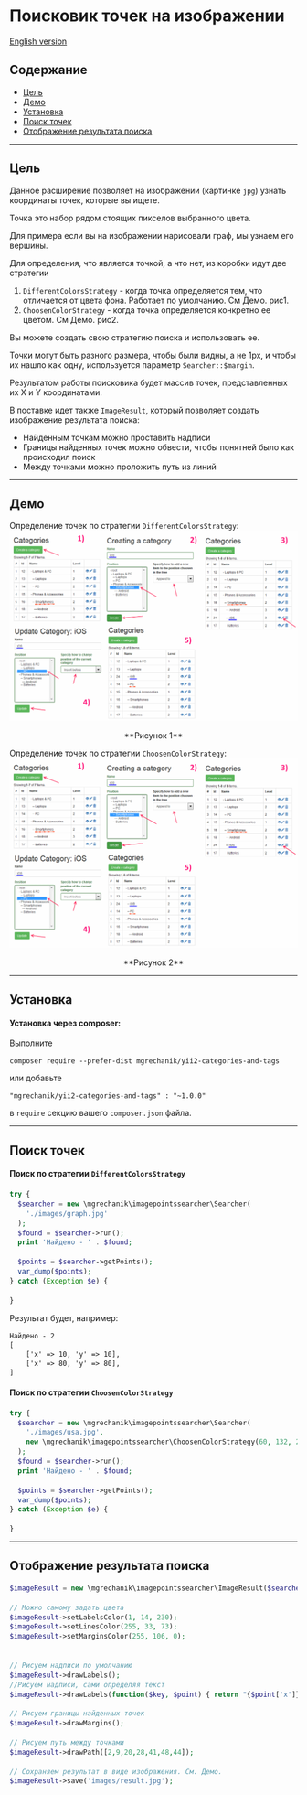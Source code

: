 # Поисковик точек на изображении

[English version](../README.md)

## Содержание

* [Цель](#goal)
* [Демо](#demo)
* [Установка](#installing)
* [Поиск точек](#search)
* [Отображение результата поиска](#display-result)


---

## Цель <span id="goal"></span>

Данное расширение позволяет на изображении (картинке ```jpg```) узнать координаты точек, которые вы ищете.

Точка это набор рядом стоящих пикселов выбранного цвета.

Для примера если вы на изображении нарисовали граф, мы узнаем его вершины.

Для определения, что является точкой, а что нет, из коробки идут две стратегии

1. ```DifferentColorsStrategy``` - когда точка определяется тем, что отличается от цвета фона. Работает по умолчанию. См Демо. рис1.
2. ```ChoosenColorStrategy``` - когда точка определяется конкретно ее цветом.  См Демо. рис2.

Вы можете создать свою стратегию поиска и использовать ее.

Точки могут быть разного размера, чтобы были видны, а не 1px, и чтобы их нашло как одну, используется параметр ```Searcher::$margin```.

Результатом работы поисковика будет массив точек, представленных их X и Y координатами.

В поставке идет также ```ImageResult```, который позволяет создать изображение результата поиска:
- Найденным точкам можно проставить надписи
- Границы найденных точек можно обвести, чтобы понятней было как происходил поиск
- Между точками можно проложить путь из линий


---

## Демо <span id="demo"></span>

Определение точек по стратегии ```DifferentColorsStrategy```:
![Определение точек на изображении](https://raw.githubusercontent.com/mgrechanik/yii2-categories-and-tags/master/docs/images/categories.png "Определение точек на изображении")

<p style="text-align: center;">**Рисунок 1**</p>

Определение точек по стратегии ```ChoosenColorStrategy```:
![Определение точек на изображении](https://raw.githubusercontent.com/mgrechanik/yii2-categories-and-tags/master/docs/images/categories.png "Определение точек на изображении карты США")

<p style="text-align: center;">**Рисунок 2**</p>
	
---
    
## Установка <span id="installing"></span>

#### Установка через composer:

Выполните
```
composer require --prefer-dist mgrechanik/yii2-categories-and-tags
```

или добавьте
```
"mgrechanik/yii2-categories-and-tags" : "~1.0.0"
```
в  `require` секцию вашего `composer.json` файла.



---

## Поиск точек  <span id="search"></span> 

#### Поиск по стратегии ```DifferentColorsStrategy```
```php
try {
  $searcher = new \mgrechanik\imagepointssearcher\Searcher(
    './images/graph.jpg'
  );
  $found = $searcher->run();
  print 'Найдено - ' . $found;

  $points = $searcher->getPoints();
  var_dump($points);
} catch (Exception $e) {
	
}
```
Результат будет, например:
```
Найдено - 2
[
	['x' => 10, 'y' => 10],
	['x' => 80, 'y' => 80],
]
```

#### Поиск по стратегии ```ChoosenColorStrategy```
```php
try {
  $searcher = new \mgrechanik\imagepointssearcher\Searcher(
    './images/usa.jpg',
    new \mgrechanik\imagepointssearcher\ChoosenColorStrategy(60, 132, 253)
  );
  $found = $searcher->run();
  print 'Найдено - ' . $found;

  $points = $searcher->getPoints();
  var_dump($points);
} catch (Exception $e) {
	
}
```

---

## Отображение результата поиска  <span id="display-result"></span>   

```php
$imageResult = new \mgrechanik\imagepointssearcher\ImageResult($searcher);

// Можно самому задать цвета
$imageResult->setLabelsColor(1, 14, 230);
$imageResult->setLinesColor(255, 33, 73);
$imageResult->setMarginsColor(255, 106, 0);


// Рисуем надписи по умолчанию
$imageResult->drawLabels();
//Рисуем надписи, сами определяя текст
$imageResult->drawLabels(function($key, $point) { return "{$point['x']},{$point['y']}";});

// Рисуем границы найденных точек
$imageResult->drawMargins();

// Рисуем путь между точками
$imageResult->drawPath([2,9,20,28,41,48,44]);

// Сохраняем результат в виде изображения. См. Демо.
$imageResult->save('images/result.jpg');
```